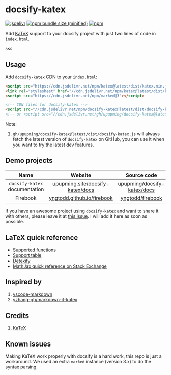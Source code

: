 # docsify-katex

[![jsdelivr](https://data.jsdelivr.com/v1/package/npm/docsify-katex/badge)](https://www.jsdelivr.com/package/npm/docsify-katex)
[![npm bundle size (minified)](https://img.shields.io/github/size/upupming/docsify-katex/dist/docsify-katex.js.svg?style=flat-square)](https://www.npmjs.com/package/docsify-katex)
[![npm](https://img.shields.io/npm/v/docsify-katex.svg?style=flat-square)](https://www.npmjs.com/package/docsify-katex)

Add [KaTeX](https://github.com/KaTeX/KaTeX/) support to your docsify project with just two lines of code in `index.html`.

$sss$

## Usage

Add `docsify-katex` CDN to your `index.html`:

```html
<script src="https://cdn.jsdelivr.net/npm/katex@latest/dist/katex.min.js"></script>
<link rel="stylesheet" href="//cdn.jsdelivr.net/npm/katex@latest/dist/katex.min.css" />
<script src="https://cdn.jsdelivr.net/npm/marked@3"></script>

<!-- CDN files for docsify-katex -->
<script src="//cdn.jsdelivr.net/npm/docsify-katex@latest/dist/docsify-katex.js"></script>
<!-- or <script src="//cdn.jsdelivr.net/gh/upupming/docsify-katex@latest/dist/docsify-katex.js"></script> -->
```

Note:

1. `gh/upupming/docsify-katex@latest/dist/docsify-katex.js` will always fetch the latest version of `docsify-katex` on GitHub, you can use it when you want to try the latest dev features.

## Demo projects

|             Name              |                                    Website                                    |                                        Source code                                        |
| :---------------------------: | :---------------------------------------------------------------------------: | :---------------------------------------------------------------------------------------: |
| `docsify-katex` documentation | [upupming.site/docsify-katex/docs](https://upupming.site/docsify-katex/docs/) | [upupming/docsify-katex/docs](https://github.com/upupming/docsify-katex/tree/master/docs) |
|           Firebook            |       [yngtodd.github.io/firebook](https://yngtodd.github.io/firebook/)       |                  [yngtodd/firebook](https://github.com/yngtodd/firebook)                  |

If you have an awesome project using `docsify-katex` and want to share it with others, please leave it at [this issue](https://github.com/upupming/docsify-katex/issues/7). I will add it here as soon as possible.

## LaTeX quick reference

- [Supported functions](https://upupming.site/docsify-katex/docs/#/supported)
- [Support table](https://upupming.site/docsify-katex/docs/#/support-table)
- [Detexify](http://detexify.kirelabs.org/classify.html)
- [MathJax quick reference on Stack Exchange](https://math.meta.stackexchange.com/questions/5020/mathjax-basic-tutorial-and-quick-reference)

## Inspired by

1. [vscode-markdown](https://github.com/yzhang-gh/vscode-markdown)
2. [yzhang-gh/markdown-it-katex](https://github.com/yzhang-gh/markdown-it-katex)

## Credits

1. [KaTeX](https://github.com/Khan/KaTeX)

## Known issues

Making KaTeX work properly with docsify is a hard work, this repo is just a workaround. We used an extra `marked` instance (version 3.x) to do the syntax parsing.
